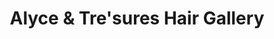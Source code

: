 ---
title: "Alyce & Tre'sures Hair Gallery"
url: /harrisburg/alyce-and-tresures-hair-gallery/
shop: hairdresser
---
